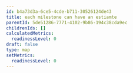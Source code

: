 ```yaml
---
id: b4a73d3a-6ce5-4cde-b711-30526124de43
title: each milestone can have an estiamte
parentId: 5de51286-7771-4102-9b86-194c38cda9ec
childrenIds: []
calculatedMetrics:
  readinessLevel: 0
draft: false
type: map
setMetrics:
  readinessLevel: 0
---
```

